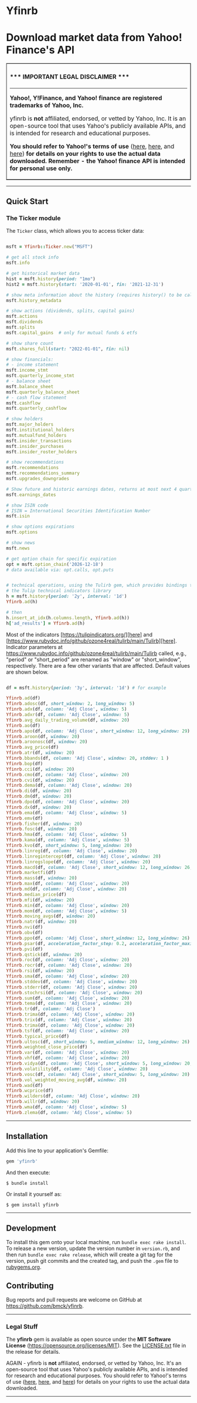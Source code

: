 # Yfinrb

# Download market data from Yahoo! Finance's API

<table border=1 cellpadding=10><tr><td>

#### \*\*\* IMPORTANT LEGAL DISCLAIMER \*\*\*

---

**Yahoo!, Y!Finance, and Yahoo! finance are registered trademarks of
Yahoo, Inc.**

yfinrb is **not** affiliated, endorsed, or vetted by Yahoo, Inc. It is
an open-source tool that uses Yahoo's publicly available APIs, and is
intended for research and educational purposes.

**You should refer to Yahoo!'s terms of use**
([here](https://policies.yahoo.com/us/en/yahoo/terms/product-atos/apiforydn/index.htm),
[here](https://legal.yahoo.com/us/en/yahoo/terms/otos/index.html), and
[here](https://policies.yahoo.com/us/en/yahoo/terms/index.htm)) **for
details on your rights to use the actual data downloaded. Remember - the
Yahoo! finance API is intended for personal use only.**

</td></tr></table>

---

## Quick Start

### The Ticker module

The `Ticker` class, which allows you to access ticker data:

```ruby

msft = Yfinrb::Ticker.new("MSFT")

# get all stock info
msft.info

# get historical market data
hist = msft.history(period: "1mo")
hist2 = msft.history(start: '2020-01-01', fin: '2021-12-31')

# show meta information about the history (requires history() to be called first)
msft.history_metadata

# show actions (dividends, splits, capital gains)
msft.actions
msft.dividends
msft.splits
msft.capital_gains  # only for mutual funds & etfs

# show share count
msft.shares_full(start: "2022-01-01", fin: nil)

# show financials:
# - income statement
msft.income_stmt
msft.quarterly_income_stmt
# - balance sheet
msft.balance_sheet
msft.quarterly_balance_sheet
# - cash flow statement
msft.cashflow
msft.quarterly_cashflow

# show holders
msft.major_holders
msft.institutional_holders
msft.mutualfund_holders
msft.insider_transactions
msft.insider_purchases
msft.insider_roster_holders

# show recommendations
msft.recommendations
msft.recommendations_summary
msft.upgrades_downgrades

# Show future and historic earnings dates, returns at most next 4 quarters and last 8 quarters by default.
msft.earnings_dates

# show ISIN code
# ISIN = International Securities Identification Number
msft.isin

# show options expirations
msft.options

# show news
msft.news

# get option chain for specific expiration
opt = msft.option_chain('2026-12-18')
# data available via: opt.calls, opt.puts


# technical operations, using the Tulirb gem, which provides bindings to 
# the Tulip technical indicators library
h = msft.history(period: '2y', interval: '1d')
Yfinrb.ad(h)

# then
h.insert_at_idx(h.columns.length, Yfinrb.ad(h))
h['ad_results'] = Yfinrb.ad(h)

```

Most of the indicators [https://tulipindicators.org/][here] and [https://www.rubydoc.info/github/ozone4real/tulirb/main/Tulirb][here].  Indicator parameters at https://www.rubydoc.info/github/ozone4real/tulirb/main/Tulirb called, e.g., "period" or "short_period" are renamed as "window" or "short_window", respectively.  There are a few other variants that are affected.  Default values are shown below.

```ruby

df = msft.history(period: '3y', interval: '1d') # for example

Yfinrb.ad(df)
Yfinrb.adosc(df, short_window: 2, long_window: 5)
Yfinrb.adx(df, column: 'Adj Close', window: 5)
Yfinrb.adxr(df, column: 'Adj Close', window: 5)
Yfinrb.avg_daily_trading_volume(df, window: 20)
Yfinrb.ao(df)
Yfinrb.apo(df, column: 'Adj Close', short_window: 12, long_window: 29)
Yfinrb.aroon(df, window: 20)
Yfinrb.aroonosc(df, window: 20)
Yfinrb.avg_price(df)
Yfinrb.atr(df, window: 20)
Yfinrb.bbands(df, column: 'Adj Close', window: 20, stddev: 1 )
Yfinrb.bop(df)
Yfinrb.cci(df, window: 20)
Yfinrb.cmo(df, column: 'Adj Close', window: 20)
Yfinrb.cvi(df, window: 20)
Yfinrb.dema(df, column: 'Adj Close', window: 20)
Yfinrb.di(df, window: 20)
Yfinrb.dm(df, window: 20)
Yfinrb.dpo(df, column: 'Adj Close', window: 20)
Yfinrb.dx(df, window: 20)
Yfinrb.ema(df, column: 'Adj Close', window: 5) 
Yfinrb.emv(df)
Yfinrb.fisher(df, window: 20) 
Yfinrb.fosc(df, window: 20) 
Yfinrb.hma(df, column: 'Adj Close', window: 5) 
Yfinrb.kama(df, column: 'Adj Close', window: 5)
Yfinrb.kvo(df, short_window: 5, long_window: 20)
Yfinrb.linreg(df, column: 'Adj Close', window: 20)
Yfinrb.linregintercept(df, column: 'Adj Close', window: 20)
Yfinrb.linregslope(df, column: 'Adj Close', window: 20)
Yfinrb.macd(df, column: 'Adj Close', short_window: 12, long_window: 26, signal_window: 9)
Yfinrb.marketfi(df)
Yfinrb.mass(df, window: 20)
Yfinrb.max(df, column: 'Adj Close', window: 20)
Yfinrb.md(df, column: 'Adj Close', window: 20)
Yfinrb.median_price(df)
Yfinrb.mfi(df, window: 20)
Yfinrb.min(df, column: 'Adj Close', window: 20)
Yfinrb.mom(df, column: 'Adj Close', window: 5)
Yfinrb.moving_avgs(df, window: 20)
Yfinrb.natr(df, window: 20)
Yfinrb.nvi(df)
Yfinrb.obv(df)
Yfinrb.ppo(df, column: 'Adj Close', short_window: 12, long_window: 26)
Yfinrb.psar(df, acceleration_factor_step: 0.2, acceleration_factor_maximum: 2)
Yfinrb.pvi(df)
Yfinrb.qstick(df, window: 20)
Yfinrb.roc(df, column: 'Adj Close', window: 20)
Yfinrb.rocr(df, column: 'Adj Close', window: 20)
Yfinrb.rsi(df, window: 20)
Yfinrb.sma(df, column: 'Adj Close', window: 20)
Yfinrb.stddev(df, column: 'Adj Close', window: 20)
Yfinrb.stderr(df, column: 'Adj Close', window: 20)
Yfinrb.stochrsi(df, column: 'Adj Close', window: 20)
Yfinrb.sum(df, column: 'Adj Close', window: 20)
Yfinrb.tema(df, column: 'Adj Close', window: 20)
Yfinrb.tr(df, column: 'Adj Close')
Yfinrb.trima(df, column: 'Adj Close', window: 20)
Yfinrb.trix(df, column: 'Adj Close', window: 20)
Yfinrb.trima(df, column: 'Adj Close', window: 20)
Yfinrb.tsf(df, column: 'Adj Close', window: 20)
Yfinrb.typical_price(df)
Yfinrb.ultosc(df, short_window: 5, medium_window: 12, long_window: 26)
Yfinrb.weighted_close_price(df)
Yfinrb.var(df, column: 'Adj Close', window: 20)
Yfinrb.vhf(df, column: 'Adj Close', window: 20)
Yfinrb.vidya(df, column: 'Adj Close', short_window: 5, long_window: 20, alpha: 0.2)
Yfinrb.volatility(df, column: 'Adj Close', window: 20)
Yfinrb.vosc(df, column: 'Adj Close', short_window: 5, long_window: 20)
Yfinrb.vol_weighted_moving_avg(df, window: 20)
Yfinrb.wad(df)
Yfinrb.wcprice(df)
Yfinrb.wilders(df, column: 'Adj Close', window: 20)
Yfinrb.willr(df, window: 20)
Yfinrb.wma(df, column: 'Adj Close', window: 5)
Yfinrb.zlema(df, column: 'Adj Close', window: 5)
```


---

## Installation

Add this line to your application's Gemfile:

```ruby
gem 'yfinrb'
```

And then execute:

    $ bundle install

Or install it yourself as:

    $ gem install yfinrb

---

## Development

To install this gem onto your local machine, run `bundle exec rake install`. To release a new version, update the version number in `version.rb`, and then run `bundle exec rake release`, which will create a git tag for the version, push git commits and the created tag, and push the `.gem` file to [rubygems.org](https://rubygems.org).

## Contributing

Bug reports and pull requests are welcome on GitHub at https://github.com/bmck/yfinrb.

---

### Legal Stuff

The **yfinrb** gem is available as open source under the **MIT Software License** (https://opensource.org/licenses/MIT). See
the [LICENSE.txt](./LICENSE.txt) file in the release for details.


AGAIN - yfinrb is **not** affiliated, endorsed, or vetted by Yahoo, Inc. It's
an open-source tool that uses Yahoo's publicly available APIs, and is
intended for research and educational purposes. You should refer to Yahoo!'s terms of use
([here](https://policies.yahoo.com/us/en/yahoo/terms/product-atos/apiforydn/index.htm),
[here](https://legal.yahoo.com/us/en/yahoo/terms/otos/index.html), and
[here](https://policies.yahoo.com/us/en/yahoo/terms/index.htm)) for
details on your rights to use the actual data downloaded.

---
